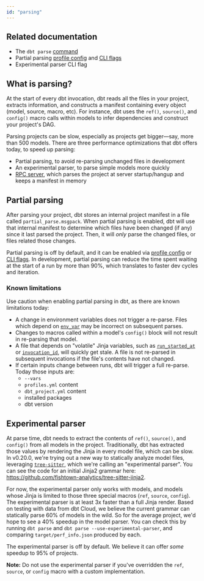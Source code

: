 ```yaml
---
id: "parsing"
---
```


## Related documentation
- The `dbt parse` [command](parse)
- Partial parsing [profile config](profiles.yml#partial_parse) and [CLI flags](global-cli-flags#partial-parsing)
- Experimental parser CLI flag

## What is parsing?

At the start of every dbt invocation, dbt reads all the files in your project, extracts information, and constructs a manifest containing every object (model, source, macro, etc). For instance, dbt uses the `ref()`, `source()`, and `config()` macro calls within models to infer dependencies and construct your project's DAG.

Parsing projects can be slow, especially as projects get bigger—say, more than 500 models. There are three performance optimizations that dbt offers today, to speed up parsing:
- Partial parsing, to avoid re-parsing unchanged files in development
- An experimental parser, to parse simple models more quickly
- [RPC server](rpc), which parses the project at server startup/hangup and keeps a manifest in memory

## Partial parsing

After parsing your project, dbt stores an internal project manifest in a file called `partial_parse.msgpack`. When partial parsing is enabled, dbt will use that internal manifest to determine which files have been changed (if any) since it last parsed the project. Then, it will _only_ parse the changed files, or files related those changes.

Partial parsing is off by default, and it can be enabled via [profile config](profiles.yml#partial_parse) or [CLI flags](global-cli-flags#partial-parsing). In development, partial parsing can reduce the time spent waiting at the start of a run by more than 90%, which translates to faster dev cycles and iteration.

### Known limitations

Use caution when enabling partial parsing in dbt, as there are known limitations today:
- A change in environment variables does not trigger a re-parse. Files which depend on [`env_var`](env_var) may be incorrect on subsequent parses.
- Changes to macros called within a model's `config()` block will not result in re-parsing that model.
- A file that depends on "volatile" Jinja variables, such as [`run_started_at`](run_started_at) or [`invocation_id`](invocation_id), will quickly get stale. A file is not re-parsed in subsequent invocations if the file's contents have not changed.
- If certain inputs change between runs, dbt will trigger a full re-parse. Today those inputs are:
    - `--vars`
    - `profiles.yml` content
    - `dbt_project.yml` content
    - installed packages
    - dbt version

## Experimental parser

At parse time, dbt needs to extract the contents of `ref()`, `source()`, and `config()` from all models in the project. Traditionally, dbt has extracted those values by rendering the Jinja in every model file, which can be slow. In v0.20.0, we're trying out a new way to statically analyze model files, leveraging [`tree-sitter`](https://github.com/tree-sitter/tree-sitter), which we're calling an "experimental parser". You can see the code for an initial Jinja2 grammar here: https://github.com/fishtown-analytics/tree-sitter-jinja2.

For now, the experimental parser only works with models, and models whose Jinja is limited to those three special macros (`ref`, `source`, `config`). The experimental parser is at least 3x faster than a full Jinja render. Based on testing with data from dbt Cloud, we believe the current grammar can statically parse 60% of models in the wild. So for the average project, we'd hope to see a 40% speedup in the model parser. You can check this by running `dbt parse` and `dbt parse --use-experimental-parser`, and comparing `target/perf_info.json` produced by each.

The experimental parser is off by default. We believe it can offer *some* speedup to 95% of projects.

**Note:** Do not use the experimental parser if you've overridden the `ref`, `source`, or `config` macro with a custom implementation.
